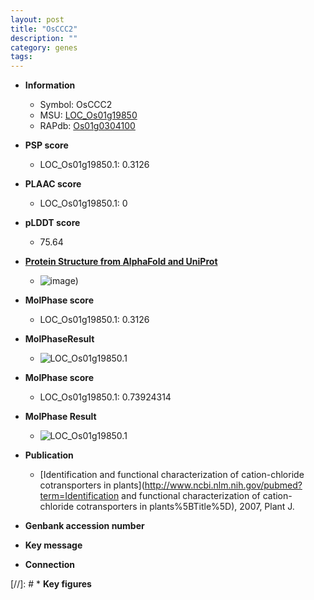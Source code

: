```yaml
---
layout: post
title: "OsCCC2"
description: ""
category: genes
tags: 
---
```


* **Information**  
    + Symbol: OsCCC2  
    + MSU: [LOC_Os01g19850](http://rice.plantbiology.msu.edu/cgi-bin/ORF_infopage.cgi?orf=LOC_Os01g19850)  
    + RAPdb: [Os01g0304100](http://rapdb.dna.affrc.go.jp/viewer/gbrowse_details/irgsp1?name=Os01g0304100)  

* **PSP score**  
    + LOC_Os01g19850.1: 0.3126 

* **PLAAC score**  
    + LOC_Os01g19850.1: 0 

* **pLDDT score**
    + 75.64

* **[Protein Structure from AlphaFold and UniProt](https://www.uniprot.org/uniprotkb/Q657W3/entry#structure)**
    + ![image](https://ricepsp.github.io/images/Q6/AF-Q657W3-F1.png))

* **MolPhase score**
    + LOC_Os01g19850.1: 0.3126

* **MolPhaseResult**
    + ![LOC_Os01g19850.1](https://ricepsp.github.io/pictures/LOC_Os01g/LOC_Os01g19850.1.png)

* **MolPhase score**
    + LOC_Os01g19850.1: 0.73924314

* **MolPhase Result**
    + ![LOC_Os01g19850.1](https://304243504.github.io/Pictures/LOC_Os01g/LOC_Os01g19850.1.png)

* **Publication**  
    + [Identification and functional characterization of cation-chloride cotransporters in plants](http://www.ncbi.nlm.nih.gov/pubmed?term=Identification and functional characterization of cation-chloride cotransporters in plants%5BTitle%5D), 2007, Plant J.

* **Genbank accession number**  

* **Key message**  

* **Connection**  

[//]: # * **Key figures**  


